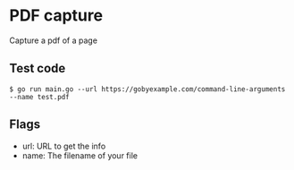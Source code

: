 # PDF capture

Capture a pdf of a page


## Test code

```shell
$ go run main.go --url https://gobyexample.com/command-line-arguments --name test.pdf
```

## Flags

- url: URL to get the info
- name: The filename of your file
